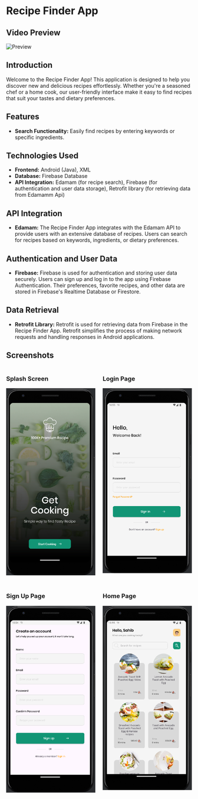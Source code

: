 # Recipe Finder App

## Video Preview

![Preview](./assets/recipie_finder_preview.gif)

## Introduction
Welcome to the Recipe Finder App! This application is designed to help you discover new and delicious recipes effortlessly. Whether you're a seasoned chef or a home cook, our user-friendly interface make it easy to find recipes that suit your tastes and dietary preferences.

## Features
- **Search Functionality:** Easily find recipes by entering keywords or specific ingredients.

## Technologies Used
- **Frontend:** Android (Java), XML
- **Database:** Firebase Database
- **API Integration:** Edamam (for recipe search), Firebase (for authentication and user data storage), Retrofit library (for retrieving data from Edamamm Api)

## API Integration
- **Edamam:** The Recipe Finder App integrates with the Edamam API to provide users with an extensive database of recipes. Users can search for recipes based on keywords, ingredients, or dietary preferences.
  
## Authentication and User Data
- **Firebase:** Firebase is used for authentication and storing user data securely. Users can sign up and log in to the app using Firebase Authentication. Their preferences, favorite recipes, and other data are stored in Firebase's Realtime Database or Firestore.

## Data Retrieval
- **Retrofit Library:** Retrofit is used for retrieving data from Firebase in the Recipe Finder App. Retrofit simplifies the process of making network requests and handling responses in Android applications.


## Screenshots

<div style="display: grid; grid-template-columns: repeat(2, 1fr); gap: 20px;">
  <div>
    <h3>Splash Screen</h3>
    <img src="./assets/splash_screen.png" alt="Splash Screen" style="max-width: 100%;">
  </div>
  <div>
    <h3>Login Page</h3>
    <img src="./assets/login_screen.png" alt="Login Page" style="max-width: 100%;">
  </div>
  <div>
    <h3>Sign Up Page</h3>
    <img src="./assets/signup_screen.png" alt="Sign Up Page" style="max-width: 100%;">
  </div>
  <div>
    <h3>Home Page</h3>
    <img src="./assets/home_screen.png" alt="Home Page" style="max-width: 100%;">
  </div>
</div>
